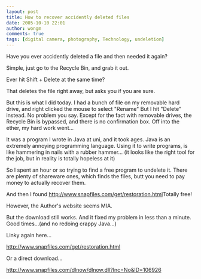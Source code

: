 ```yaml
---
layout: post
title: How to recover accidently deleted files
date: 2005-10-10 22:01
author: wongm
comments: true
tags: [digital camera, photography, Technology, undeletion]
---
```


<p>Have you ever accidently deleted a file and then needed it again? </p>
<p>Simple, just go to the Recycle Bin, and grab it out. </p>

<p>Ever hit Shift + Delete at the same time?</p>
<p>That deletes the file right away, but asks you if you are sure.</p>

<p>But this is what I did today. I had a bunch of file on my removable hard drive, and right clicked the mouse to select &quot;Rename&quot; But I hit &quot;Delete&quot; instead. No problem you say. Except for the fact with removable drives, the Recycle Bin is bypassed, and there is no confirmation box. Off into the ether, my hard work went...</p>

<p>It was a program I wrote in Java at uni, and it took ages. Java is an extremely annoying programming language. Using it to write programs, is like hammering in nails with a rubber hammer... (it looks like the right tool for the job, but in reality is totally hopeless at it)</p>

<p>So I spent an hour or so trying to find a free program to undelete it. There are plenty of shareware ones, which finds the files, butt you need to pay money to actually recover them.</p>
<p>And then I found <a href="http://www.snapfiles.com/get/restoration.html">http://www.snapfiles.com/get/restoration.html</a>Totally free!</p>

<p>However, the Author's website seems MIA.</p>

<p>But the download still works. And it fixed my problem in less than a minute. Good times...(and no redoing crappy Java...)</p>


<p>Linky again here...</p>
<p><a href="http://www.snapfiles.com/get/restoration.html">http://www.snapfiles.com/get/restoration.html</a></p>
<p>Or a direct download...</p>
<p><a href="http://www.snapfiles.com/dlnow/dlnow.dll?Inc=No&amp;ID=106926">http://www.snapfiles.com/dlnow/dlnow.dll?Inc=No&amp;ID=106926</a></p>
